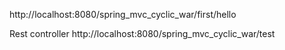 


http://localhost:8080/spring_mvc_cyclic_war/first/hello

Rest controller
http://localhost:8080/spring_mvc_cyclic_war/test